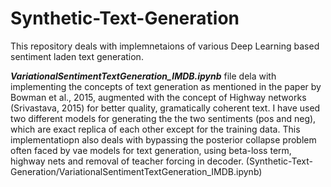 # Synthetic-Text-Generation

This repository deals with implemnetaions of various Deep Learning based sentiment laden text generation.

***VariationalSentimentTextGeneration_IMDB.ipynb*** file dela with implementing the concepts of text generation as mentioned in the paper by Bowman et al., 2015,
augmented with the concept of Highway networks (Srivastava, 2015) for better quality, gramatically coherent text.
I have used two different models for generating the the two sentiments (pos and neg), which are exact replica of each other except for the training data.
This implementatiopn also deals with bypassing the posterior collapse problem often faced by vae models for text generation, using beta-loss term, highway nets and removal of teacher forcing in decoder.
(Synthetic-Text-Generation/VariationalSentimentTextGeneration_IMDB.ipynb)
